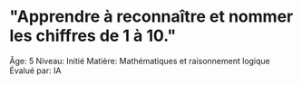 # "Apprendre à reconnaître et nommer les chiffres de 1 à 10."

Âge: 5
Niveau: Initié
Matière: Mathématiques et raisonnement logique
Évalué par: IA
